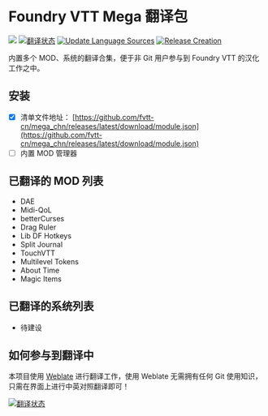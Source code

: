 # Foundry VTT Mega 翻译包
![](https://img.shields.io/badge/Foundry-v0.8.5-informational) <a href="https://hosted.weblate.org/engage/fvtt_cn-mega_chn/zh_Hans/"><img src="https://hosted.weblate.org/widgets/fvtt_cn-mega_chn/zh_Hans/svg-badge.svg" alt="翻译状态" /></a> [![Update Language Sources](https://github.com/fvtt-cn/mega_chn/actions/workflows/update.yml/badge.svg)](https://github.com/fvtt-cn/mega_chn/actions/workflows/update.yml) [![Release Creation](https://github.com/fvtt-cn/mega_chn/actions/workflows/merge.yml/badge.svg)](https://github.com/fvtt-cn/mega_chn/actions/workflows/merge.yml)

内置多个 MOD、系统的翻译合集，便于非 Git 用户参与到 Foundry VTT 的汉化工作之中。

## 安装
- [x] 清单文件地址： [https://github.com/fvtt-cn/mega_chn/releases/latest/download/module.json](https://github.com/fvtt-cn/mega_chn/releases/latest/download/module.json)
- [ ] 内置 MOD 管理器 

## 已翻译的 MOD 列表
- DAE
- Midi-QoL
- betterCurses
- Drag Ruler
- Lib DF Hotkeys
- Split Journal
- TouchVTT
- Multilevel Tokens
- About Time
- Magic Items

## 已翻译的系统列表
- 待建设

## 如何参与到翻译中
本项目使用 [Weblate](https://hosted.weblate.org/) 进行翻译工作，使用 Weblate 无需拥有任何 Git 使用知识，只需在界面上进行中英对照翻译即可！

<a href="https://hosted.weblate.org/engage/fvtt_cn-mega_chn/">
<img src="https://hosted.weblate.org/widgets/fvtt_cn-mega_chn/-/open-graph.png" alt="翻译状态" />
</a>
